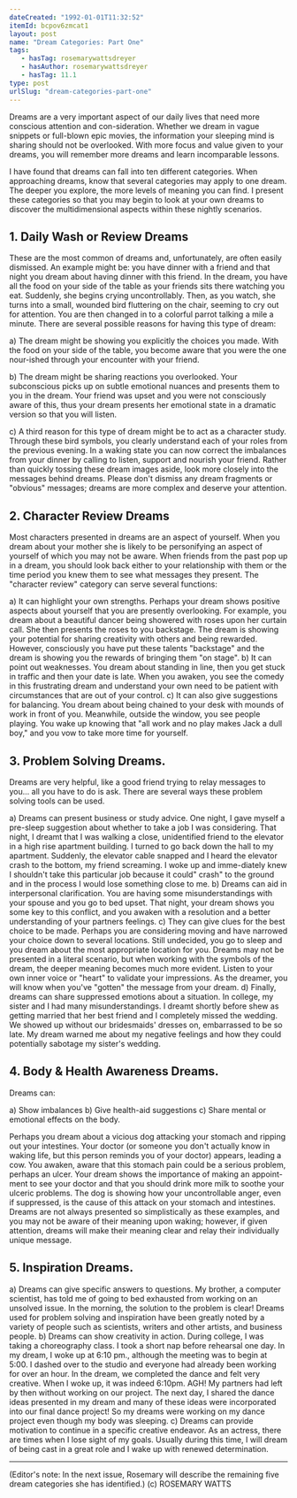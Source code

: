 ```yaml
---
dateCreated: "1992-01-01T11:32:52"
itemId: bcpov6zmcat1
layout: post
name: "Dream Categories: Part One"
tags:
   - hasTag: rosemarywattsdreyer
   - hasAuthor: rosemarywattsdreyer
   - hasTag: 11.1
type: post
urlSlug: "dream-categories-part-one"
---
```


Dreams are a very important aspect of our daily lives that need more conscious attention and con-sideration. Whether we dream in vague snippets or full-blown epic movies, the information your sleeping mind is sharing should not be overlooked. With more focus and value given to your dreams, you will remember more dreams and learn incomparable lessons. 

I have found that dreams can fall into ten different categories. When approaching dreams, know that several categories may apply to one dream. The deeper you explore, the more levels of meaning you can find. I present these categories so that you may begin to look at your own dreams to discover the multidimensional aspects within these nightly scenarios. 

## 1. Daily Wash or Review Dreams 

These are the most common of dreams and, unfortunately, are often easily dismissed. An example might be: you have dinner with a friend and that night you dream about having dinner with this friend. In the dream, you have all the food on your side of the table as your friends sits there watching you eat. Suddenly, she begins crying uncontrollably. Then, as you watch, she turns into a small, wounded bird fluttering on the chair, seeming to cry out for attention. You are then changed in to a colorful parrot talking a mile a minute. There are several possible reasons for having this type of dream: 

a) The dream might be showing you explicitly the choices you made. With the food on your side of the table, you become aware that you were the one nour-ished through your encounter with your friend.

b) The dream might be sharing reactions you overlooked. Your subconscious picks up on subtle emotional nuances and presents them to you in the dream. Your friend was upset and you were not consciously aware of this, thus your dream presents her emotional state in a dramatic version so that you will listen. 

c) A third reason for this type of dream might be to act as a character study. Through these bird symbols, you clearly understand each of your roles from the previous evening. In a waking state you can now correct the imbalances from your dinner by calling to listen, support and nourish your friend. Rather than quickly tossing these dream images aside, look more closely into the messages behind dreams. Please don't dismiss any dream fragments or "obvious" messages; dreams are more complex and deserve your attention. 

## 2. Character Review Dreams 

Most characters presented in dreams are an aspect of yourself. When you dream about your mother she is likely to be personifying an aspect of yourself of which you may not be aware. When friends from the past pop up in a dream, you should look back either to your relationship with them or the time period you knew them to see what messages they present. The "character review" category can serve several functions: 

a) It can highlight your own strengths. Perhaps your dream shows positive aspects about yourself that you are presently overlooking. For example, you dream about a beautiful dancer being showered with roses upon her curtain call. She then presents the roses to you backstage. The dream is showing your potential for sharing creativity with others and being rewarded. However, consciously you have put these talents "backstage" and the dream is showing you the rewards of bringing them "on stage". 
b) It can point out weaknesses. You dream about standing in line, then you get stuck in traffic and then your date is late. When you awaken, you see the comedy in this frustrating dream and understand your own need to be patient with circumstances that are out of your control. 
c) It can also give suggestions for balancing. You dream about being chained to your desk with mounds of work in front of you. Meanwhile, outside the window, you see people playing. You wake up knowing that "all work and no play makes Jack a dull boy," and you vow to take more time for yourself. 

## 3. Problem Solving Dreams. 

Dreams are very helpful, like a good friend trying to relay messages to you... all you have to do is ask. There are several ways these problem solving tools can be used. 

a) Dreams can present business or study advice. One night, I gave myself a pre-sleep suggestion about whether to take a job I was considering. That night, I dreamt that I was walking a close, unidentified friend to the elevator in a high rise apartment building. I turned to go back down the hall to my apartment. Suddenly, the elevator cable snapped and I heard the elevator crash to the bottom, my friend screaming. I woke up and imme-diately knew I shouldn't take this particular job because it could" crash" to the ground and in the process I would lose something close to me.
b) Dreams can aid in interpersonal clarification. You are having some misunderstandings with your spouse and you go to bed upset. That night, your dream shows you some key to this conflict, and you awaken with a resolution and a better understanding of your partners feelings. 
c) They can give clues for the best choice to be made. Perhaps you are considering moving and have narrowed your choice down to several locations. Still undecided, you go to sleep and you dream about the most appropriate location for you. Dreams may not be presented in a literal scenario, but when working with the symbols of the dream, the deeper meaning becomes much more evident. Listen to your own inner voice or "heart" to validate your impressions. As the dreamer, you will know when you've "gotten" the message from your dream. 
d) Finally, dreams can share suppressed emotions about a situation. In college, my sister and I had many misunderstandings. I dreamt shortly before shew as getting married that her best friend and I completely missed the wedding. We showed up without our bridesmaids' dresses on, embarrassed to be so late. My dream warned me about my negative feelings and how they could potentially sabotage my sister's wedding. 

## 4. Body & Health Awareness Dreams. 

Dreams can:

a) Show imbalances
b) Give health-aid suggestions
c) Share mental or emotional effects on the body. 

Perhaps you dream about a vicious dog attacking your stomach and ripping out your intestines. Your doctor (or someone you don't actually know in waking life, but this person reminds you of your doctor) appears, leading a cow. You awaken, aware that this stomach pain could be a serious problem, perhaps an ulcer. Your dream shows the importance of making an appoint-ment to see your doctor and that you should drink more milk to soothe your ulceric problems. The dog is showing how your uncontrollable anger, even if suppressed, is the cause of this attack on your stomach and intestines. Dreams are not always presented so simplistically as these examples, and you may not be aware of their meaning upon waking; however, if given attention, dreams will make their meaning clear and relay their individually unique message. 

## 5. Inspiration Dreams. 

a) Dreams can give specific answers to questions. My brother, a computer scientist, has told me of going to bed exhausted from working on an unsolved issue. In the morning, the solution to the problem is clear! Dreams used for problem solving and inspiration have been greatly noted by a variety of people such as scientists, writers and other artists, and business people. 
b) Dreams can show creativity in action. During college, I was taking a choreography class. I took a short nap before rehearsal one day. In my dream, I woke up at 6:10 pm., although the meeting was to begin at 5:00. I dashed over to the studio and everyone had already been working for over an hour. In the dream, we completed the dance and felt very creative. When I woke up, it was indeed 6:10pm. AGH! My partners had left by then without working on our project. The next day, I shared the dance ideas presented in my dream and many of these ideas were incorporated into our final dance project! So my dreams were working on my dance project even though my body was sleeping. 
c) Dreams can provide motivation to continue in a specific creative endeavor. As an actress, there are times when I lose sight of my goals. Usually during this time, I will dream of being cast in a great role and I wake up with renewed determination. 

<hr>

(Editor's note: In the next issue, Rosemary will describe the remaining five dream categories she has identified.) 
(c) ROSEMARY WATTS
